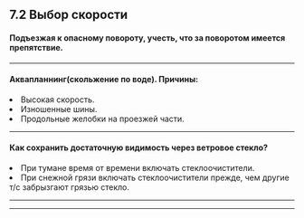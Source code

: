 ## 7.2 Выбор скорости

#### Подъезжая к опасному повороту, учесть, что за поворотом имеется препятствие.

---

#### Аквапланнинг(скольжение по воде). Причины:
<li>Высокая скорость.</li>
<li>Изношенные шины.</li>
<li>Продольные желобки на проезжей части.</li>

---

#### Как сохранить достаточную видимость через ветровое стекло?
<li>При тумане время от времени включать стеклоочистители.</li>
<li>При снежной грязи включать стеклоочистители прежде, чем другие т/с забрызгают грязью стекло.</li>
 
---

---